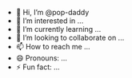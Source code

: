 - 👋 Hi, I’m @pop-daddy
- 👀 I’m interested in ...
- 🌱 I’m currently learning ...
- 💞️ I’m looking to collaborate on ...
- 📫 How to reach me ...
- 😄 Pronouns: ...
- ⚡ Fun fact: ...

<!---
pop-daddy/pop-daddy is a ✨ special ✨ repository because its `README.md` (this file) appears on your GitHub profile.
You can click the Preview link to take a look at your changes.
--->
